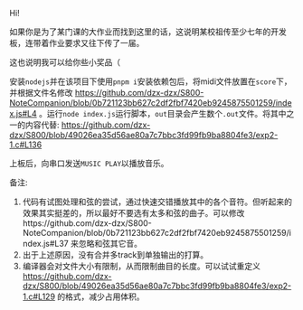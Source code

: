 Hi!

如果你是为了某门课的大作业而找到这里的话，这说明某校祖传至少七年的开发板，连带着作业要求又往下传了一届。

这也说明我可以给你些小奖品（

安装`nodejs`并在该项目下使用`pnpm i`安装依赖包后，将midi文件放置在`score`下，并根据文件名修改 https://github.com/dzx-dzx/S800-NoteCompanion/blob/0b721123bb627c2df2fbf7420eb9245875501259/index.js#L4 。运行`node index.js`运行脚本，`out`目录会产生数个`.out`文件。将其中之一的内容代替:
https://github.com/dzx-dzx/S800/blob/49026ea35d56ae80a7c7bbc3fd99fb9ba8804fe3/exp2-1.c#L136

上板后，向串口发送`MUSIC PLAY`以播放音乐。

备注:
1. 代码有试图处理和弦的尝试，通过快速交错播放其中的各个音符。但听起来的效果其实挺差的，所以最好不要选有太多和弦的曲子。可以修改https://github.com/dzx-dzx/S800-NoteCompanion/blob/0b721123bb627c2df2fbf7420eb9245875501259/index.js#L37 来忽略和弦其它音。
2. 出于上述原因，没有合并多track到单独输出的打算。
3. 编译器会对文件大小有限制，从而限制曲目的长度。可以试试重定义 https://github.com/dzx-dzx/S800/blob/49026ea35d56ae80a7c7bbc3fd99fb9ba8804fe3/exp2-1.c#L129 的格式，减少占用体积。
